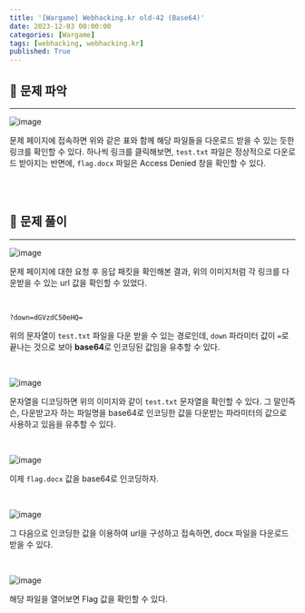 ```yaml
---
title: '[Wargame] Webhacking.kr old-42 (Base64)'
date: 2023-12-03 00:00:00
categories: [Wargame]
tags: [webhacking, webhacking.kr]
published: True
---
```


## 🚩 문제 파악

---

![image](https://github.com/1unaram/1unaram.github.io/assets/37824335/8d91e02b-c0d2-4d7f-a697-722c81b96d9f)

문제 페이지에 접속하면 위와 같은 표와 함께 해당 파일들을 다운로드 받을 수 있는 듯한 링크를 확인할 수 있다. 하나씩 링크를 클릭해보면, `test.txt` 파일은 정상적으로 다운로드 받아지는 반면에, `flag.docx` 파일은 Access Denied 창을 확인할 수 있다.

<br><br>


## 🚩 문제 풀이

---

![image](https://github.com/1unaram/1unaram.github.io/assets/37824335/effc87c4-9415-40c0-8f57-4fcac6cfbc92)

문제 페이지에 대한 요청 후 응답 패킷을 확인해본 결과, 위의 이미지처럼 각 링크를 다운받을 수 있는 url 값을 확인할 수 있었다.

<br>

```
?down=dGVzdC50eHQ=
```

위의 문자열이 `test.txt` 파일을 다운 받을 수 있는 경로인데, `down` 파라미터 값이 `=`로 끝나는 것으로 보아 **base64**로 인코딩된 값임을 유추할 수 있다.

<br>

![image](https://github.com/1unaram/1unaram.github.io/assets/37824335/f0729e75-f125-4458-9bfd-20fcc3dea172)

문자열을 디코딩하면 위의 이미지와 같이 `test.txt` 문자열을 확인할 수 있다. 그 말인즉슨, 다운받고자 하는 파일명을 base64로 인코딩한 값을 다운받는 파라미터의 값으로 사용하고 있음을 유추할 수 있다.

<br>

![image](https://github.com/1unaram/1unaram.github.io/assets/37824335/ab0d39df-8b76-498c-9a2b-7e10dd4aee87)

이제 `flag.docx` 값을 base64로 인코딩하자.

<br>

![image](https://github.com/1unaram/1unaram.github.io/assets/37824335/04d8f554-bc44-4604-8d13-894a7e830ef1)

그 다음으로 인코딩한 값을 이용하여 url을 구성하고 접속하면, docx 파일을 다운로드 받을 수 있다.

<br>

![image](https://github.com/1unaram/1unaram.github.io/assets/37824335/b6c71e5f-4852-4147-98de-7d7a3c6f38b5)

해당 파일을 열어보면 Flag 값을 확인할 수 있다.
